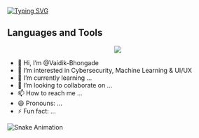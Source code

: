 [![Typing SVG](https://readme-typing-svg.demolab.com?font=Pixelify+Sans&duration=3000&pause=1000&color=348DFF&center=true&random=false&height=35&lines=+01101000+01101001%2C+I+am+Vaidik+Bhongade;%E3%81%93%E3%82%93%E3%81%AB%E3%81%A1%E3%81%AF%2C++%E7%A7%81%E3%81%AF__%E3%83%B4%E3%82%A1%E3%82%A4%E3%83%87%E3%82%A3%E3%82%AF__%E3%83%9C%E3%83%B3%E3%82%B2%E3%83%BC%E3%83%89)](https://git.io/typing-svg)

## Languages and Tools
<p align="center">
<a href="https://github.com/Vaidik-Bhongade">
  <img src="https://skillicons.dev/icons?i=kali,c,cpp,python,html,css,javascript,react,linux,mysql,figma,git,github,postman,powershell,pycharm,regex,tensorflow,ubuntu,vscode,windows,bash">
<!-- const fs = require('fs');

    const iconsDir = fs.readdirSync('./icons');
    const icons = {};
    for (const icon of iconsDir) {
      const name = icon.replace('.svg', '').toLowerCase();
      icons[name] = String(fs.readFileSync(`./icons/${icon}`));
    }
    if (!fs.existsSync('./dist')) fs.mkdirSync('./dist');
    fs.writeFileSync('./dist/icons.json', JSON.stringify(icons)); 
  -->

  <!--
    Potential more icons are
     wireshark,nmap, etercap,burpsuite,john,aircrack,wifite,metasploit framework
  -->
</a>
</p>

- 👋 Hi, I’m @Vaidik-Bhongade
- 👀 I’m interested in Cybersecurity, Machine Learning & UI/UX 
- 🌱 I’m currently learning ...
- 💞️ I’m looking to collaborate on ...
- 📫 How to reach me ...
- 😄 Pronouns: ...
- ⚡ Fun fact: ...

![Snake Animation](https://github.com/Vaidik-Bhongade/Vaidik-Bhongade/blob/main/snake_animation.gif)

<!---
Vaidik-Bhongade/Vaidik-Bhongade is a ✨ special ✨ repository because its `README.md` (this file) appears on your GitHub profile.
You can click the Preview link to take a look at your changes.
--->
